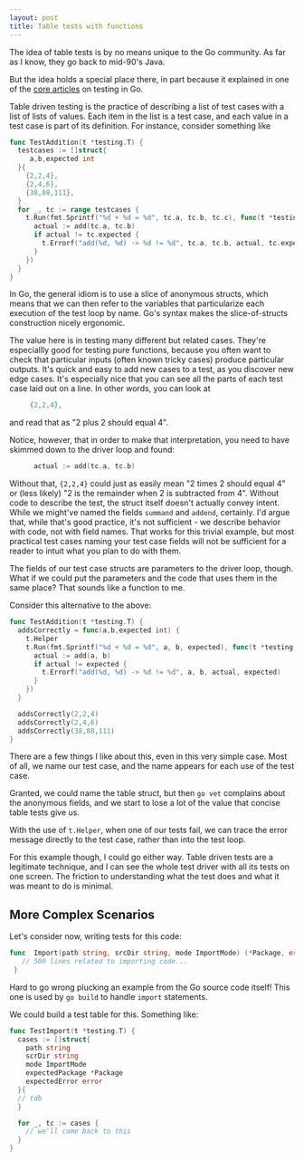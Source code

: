 ```yaml
---
layout: post
title: Table tests with functions
---
```


The idea of table tests
is by no means unique
to the Go community.
As far as I know,
they go back to
mid-90's Java.

But the idea holds a special place there,
in part because it explained
in one of the
[core articles](https://github.com/golang/go/wiki/TableDrivenTests)
on testing in Go.

Table driven testing
is the practice of describing
a list of test cases
with a list of lists of values.
Each item in the list is a test case,
and each value in a test case is
part of its definition.
For instance,
consider something like
```go
func TestAddition(t *testing.T) {
  testcases := []struct{
     a,b,expected int
  }{
    {2,2,4},
    {2,4,6},
    {38,88,111},
  }
  for _, tc := range testcases {
    t.Run(fmt.Sprintf("%d + %d = %d", tc.a, tc.b, tc.c), func(t *testing.T) {
      actual := add(tc.a, tc.b)
      if actual != tc.expected {
        t.Errorf("add(%d, %d) -> %d != %d", tc.a, tc.b, actual, tc.expected)
      }
    })
  }
}
```

In Go, the general idiom is to use
a slice of anonymous structs,
which means that we can then refer to the
variables that particularize
each execution of the test loop
by name.
Go's syntax makes the slice-of-structs
construction nicely ergonomic.

The value here is
in testing many different but related cases.
They're especiallly good for testing
pure functions,
because you often want to check that
particular inputs (often known tricky cases)
produce particular outputs.
It's quick and easy
to add new cases to a test,
as you discover new edge cases.
It's especially nice that you can see
all the parts of each test case
laid out on a line.
In other words, you can look at
```go
     {2,2,4},
```
and read that as
"2 plus 2 should equal 4".

Notice, however,
that in order to make that interpretation,
you need to have skimmed down
to the driver loop and found:
```go
      actual := add(tc.a, tc.b)
```

Without that, `{2,2,4}` could just as easily mean
"2 times 2 should equal 4"
or (less likely)
"2 is the remainder when 2 is subtracted from 4".
Without code to describe the test,
the struct itself doesn't actually convey intent.
While we might've named the fields
`summand` and `addend`, certainly.
I'd argue that,
while that's good practice,
it's not sufficient -
we describe behavior with code,
not with field names.
That works for this trivial example,
but most practical test cases
naming your test case fields
will not be sufficient
for a reader to intuit
what you plan to do with them.

The fields of our test case structs
are parameters to the driver loop, though.
What if we could put the parameters
and the code that uses them in the same place?
That sounds like a function to me.

Consider this alternative to the above:
```go
func TestAddition(t *testing.T) {
  addsCorrectly = func(a,b,expected int) {
    t.Helper
    t.Run(fmt.Sprintf("%d + %d = %d", a, b, expected), func(t *testing.T) {
      actual := add(a, b)
      if actual != expected {
        t.Errorf("add(%d, %d) -> %d != %d", a, b, actual, expected)
      }
    })
  }

  addsCorrectly(2,2,4)
  addsCorrectly(2,4,6)
  addsCorrectly(38,88,111)
}
```

There are a few things I like about this,
even in this very simple case.
Most of all, we name our test case,
and the name appears for each use of the test case.

Granted, we could name the table struct,
but then `go vet` complains about the anonymous fields,
and we start to lose a lot of the value
that concise table tests
give us.

With the use of `t.Helper`,
when one of our tests fail,
we can trace
the error message
directly to the test case,
rather than into the test loop.

For this example though,
I could go either way.
Table driven tests
are a legitimate technique,
and I can see
the whole test driver
with all its tests on one screen.
The friction to understanding
what the test does
and what it was meant to do
is minimal.

## More Complex Scenarios

Let's consider now,
writing tests for this code:
```go
func  Import(path string, srcDir string, mode ImportMode) (*Package, error) {
   // 500 lines related to importing code...
 }
```

Hard to go wrong plucking an example
from the Go source code itself!
This one is used by `go build`
to handle `import` statements.

We could build
a test table for this.
Something like:
```go
func TestImport(t *testing.T) {
  cases := []struct{
    path string
    scrDir string
    mode ImportMode
    expectedPackage *Package
    expectedError error
  }{
  // tdb
  }

  for _, tc := cases {
    // we'll come back to this
  }
}
```
